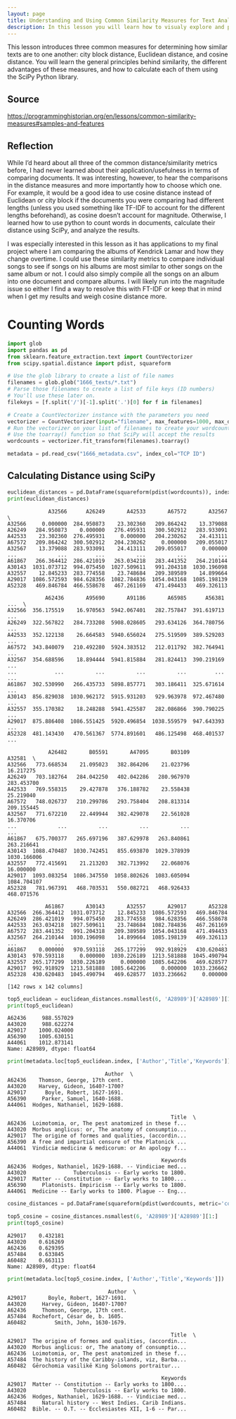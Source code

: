 ```yaml
---
layout: page
title: Understanding and Using Common Similarity Measures for Text Analysis
description: In this lesson you will learn how to visualy explore and present data in Python by using the Bokeh and Pandas libraries.
---
```


This lesson introduces three common measures for determining how similar texts are to one another: city block distance, Euclidean distance, and cosine distance. You will learn the general principles behind similarity, the different advantages of these measures, and how to calculate each of them using the SciPy Python library.

## Source

https://programminghistorian.org/en/lessons/common-similarity-measures#samples-and-features

## Reflection

While I’d heard about all three of the common distance/similarity metrics before, I had never learned about their application/usefulness in terms of comparing documents. It was interesting, however, to hear the comparisons in the distance measures and more importantly how to choose which one. For example, it would be a good idea to use cosine distance instead of Euclidean or city block if the documents you were comparing had different lengths (unless you used something like TF-IDF to account for the different lengths beforehand), as cosine doesn’t account for magnitude. Otherwise, I learned how to use python to count words in documents, calculate their distance using SciPy, and analyze the results. 

I was especially interested in this lesson as it has applications to my final project where I am comparing the albums of Kendrick Lamar and how they change overtime. I could use these similarity metrics to compare individual songs to see if songs on his albums are most similar to other songs on the same album or not. I could also simply compile all the songs on an album into one document and compare albums. I will likely run into the magnitude issue so either I find a way to resolve this with FT-IDF or keep that in mind when I get my results and weigh cosine distance more. 

# Counting Words


```python
import glob
import pandas as pd
from sklearn.feature_extraction.text import CountVectorizer
from scipy.spatial.distance import pdist, squareform
```


```python
# Use the glob library to create a list of file names
filenames = glob.glob("1666_texts/*.txt")
# Parse those filenames to create a list of file keys (ID numbers)
# You'll use these later on.
filekeys = [f.split('/')[-1].split('.')[0] for f in filenames]

# Create a CountVectorizer instance with the parameters you need
vectorizer = CountVectorizer(input="filename", max_features=1000, max_df=0.7)
# Run the vectorizer on your list of filenames to create your wordcounts
# Use the toarray() function so that SciPy will accept the results
wordcounts = vectorizer.fit_transform(filenames).toarray()
```


```python
metadata = pd.read_csv("1666_metadata.csv", index_col="TCP ID")
```

## Calculating Distance using SciPy


```python
euclidean_distances = pd.DataFrame(squareform(pdist(wordcounts)), index=filekeys, columns=filekeys)
print(euclidean_distances)
```

                 A32566      A26249       A42533       A67572       A32567  \
    A32566     0.000000  284.950873    23.302360   209.864242    13.379088   
    A26249   284.950873    0.000000   276.495931   300.502912   283.933091   
    A42533    23.302360  276.495931     0.000000   204.230262    24.413111   
    A67572   209.864242  300.502912   204.230262     0.000000   209.055017   
    A32567    13.379088  283.933091    24.413111   209.055017     0.000000   
    ...             ...         ...          ...          ...          ...   
    A61867   266.364412  286.421019   263.034218   283.441352   264.210144   
    A30143  1031.073712  994.075450  1027.509611   991.204318  1030.196098   
    A32557    12.845233  283.774558    23.748684   209.389589    14.899664   
    A29017  1086.572593  984.628356  1082.784836  1054.043168  1085.198139   
    A52328   469.846784  466.558678   467.261169   471.494433   469.326113   
    
                A62436       A95690       A91186       A65985      A56381  ...  \
    A32566  356.175519    16.970563  5942.067401   282.757847  391.619713  ...   
    A26249  322.567822   284.733208  5908.028605   293.634126  364.780756  ...   
    A42533  352.122138    26.664583  5940.656024   275.519509  389.529203  ...   
    A67572  343.840079   210.492280  5924.383512   212.011792  382.764941  ...   
    A32567  354.688596    18.894444  5941.815884   281.824413  390.219169  ...   
    ...            ...          ...          ...          ...         ...  ...   
    A61867  302.530990   266.435733  5898.857771   303.186411  325.671614  ...   
    A30143  856.829038  1030.962172  5915.931203   929.963978  972.467480  ...   
    A32557  355.170382    18.248288  5941.425587   282.086866  390.790225  ...   
    A29017  875.886408  1086.551425  5920.496854  1038.559579  947.643393  ...   
    A52328  481.143430   470.561367  5774.891601   486.125498  468.401537  ...   
    
                 A26482       B05591       A47095       B03109       A32581  \
    A32566   773.668534    21.095023   382.864206    21.023796    16.217275   
    A26249   703.182764   284.042250   402.042286   280.967970   283.453700   
    A42533   769.558315    29.427878   376.188782    23.558438    25.219040   
    A67572   748.026737   210.299786   293.758404   208.813314   209.155445   
    A32567   771.672210    22.449944   382.429078    22.561028    16.370706   
    ...             ...          ...          ...          ...          ...   
    A61867   675.700377   265.697196   387.629978   263.840861   263.216641   
    A30143  1088.470487  1030.742451   855.693870  1029.378939  1030.166006   
    A32557   772.415691    21.213203   382.713992    22.068076    16.000000   
    A29017  1093.083254  1086.347550  1058.802626  1083.605094  1084.704107   
    A52328   781.967391   468.703531   550.082721   468.926433   468.071576   
    
                A61867       A30143       A32557       A29017       A52328  
    A32566  266.364412  1031.073712    12.845233  1086.572593   469.846784  
    A26249  286.421019   994.075450   283.774558   984.628356   466.558678  
    A42533  263.034218  1027.509611    23.748684  1082.784836   467.261169  
    A67572  283.441352   991.204318   209.389589  1054.043168   471.494433  
    A32567  264.210144  1030.196098    14.899664  1085.198139   469.326113  
    ...            ...          ...          ...          ...          ...  
    A61867    0.000000   970.593118   265.177299   992.918929   430.620483  
    A30143  970.593118     0.000000  1030.226189  1213.581888  1045.490794  
    A32557  265.177299  1030.226189     0.000000  1085.642206   469.628577  
    A29017  992.918929  1213.581888  1085.642206     0.000000  1033.236662  
    A52328  430.620483  1045.490794   469.628577  1033.236662     0.000000  
    
    [142 rows x 142 columns]



```python
top5_euclidean = euclidean_distances.nsmallest(6, 'A28989')['A28989'][1:]
print(top5_euclidean)
```

    A62436     988.557029
    A43020     988.622274
    A29017    1000.024000
    A56390    1005.630151
    A44061    1012.873141
    Name: A28989, dtype: float64



```python
print(metadata.loc[top5_euclidean.index, ['Author','Title','Keywords']])
```

                                   Author  \
    A62436    Thomson, George, 17th cent.   
    A43020    Harvey, Gideon, 1640?-1700?   
    A29017      Boyle, Robert, 1627-1691.   
    A56390     Parker, Samuel, 1640-1688.   
    A44061  Hodges, Nathaniel, 1629-1688.   
    
                                                        Title  \
    A62436  Loimotomia, or, The pest anatomized in these f...   
    A43020  Morbus anglicus: or, The anatomy of consumptio...   
    A29017  The origine of formes and qualities, (accordin...   
    A56390  A free and impartial censure of the Platonick ...   
    A44061  Vindiciæ medicinæ & medicorum: or An apology f...   
    
                                                     Keywords  
    A62436  Hodges, Nathaniel, 1629-1688. -- Vindiciae med...  
    A43020               Tuberculosis -- Early works to 1800.  
    A29017  Matter -- Constitution -- Early works to 1800....  
    A56390     Platonists. Empiricism -- Early works to 1800.  
    A44061  Medicine -- Early works to 1800. Plague -- Eng...  



```python
cosine_distances = pd.DataFrame(squareform(pdist(wordcounts, metric='cosine')), index=filekeys, columns=filekeys)

top5_cosine = cosine_distances.nsmallest(6, 'A28989')['A28989'][1:]
print(top5_cosine)
```

    A29017    0.432181
    A43020    0.616269
    A62436    0.629395
    A57484    0.633845
    A60482    0.663113
    Name: A28989, dtype: float64



```python
print(metadata.loc[top5_cosine.index, ['Author','Title','Keywords']])
```

                                    Author  \
    A29017       Boyle, Robert, 1627-1691.   
    A43020     Harvey, Gideon, 1640?-1700?   
    A62436     Thomson, George, 17th cent.   
    A57484  Rochefort, César de, b. 1605.   
    A60482         Smith, John, 1630-1679.   
    
                                                        Title  \
    A29017  The origine of formes and qualities, (accordin...   
    A43020  Morbus anglicus: or, The anatomy of consumptio...   
    A62436  Loimotomia, or, The pest anatomized in these f...   
    A57484  The history of the Caribby-islands, viz, Barba...   
    A60482  Gērochomia vasilikē King Solomons portraitur...   
    
                                                     Keywords  
    A29017  Matter -- Constitution -- Early works to 1800....  
    A43020               Tuberculosis -- Early works to 1800.  
    A62436  Hodges, Nathaniel, 1629-1688. -- Vindiciae med...  
    A57484     Natural history -- West Indies. Carib Indians.  
    A60482  Bible. -- O.T. -- Ecclesiastes XII, 1-6 -- Par...  



